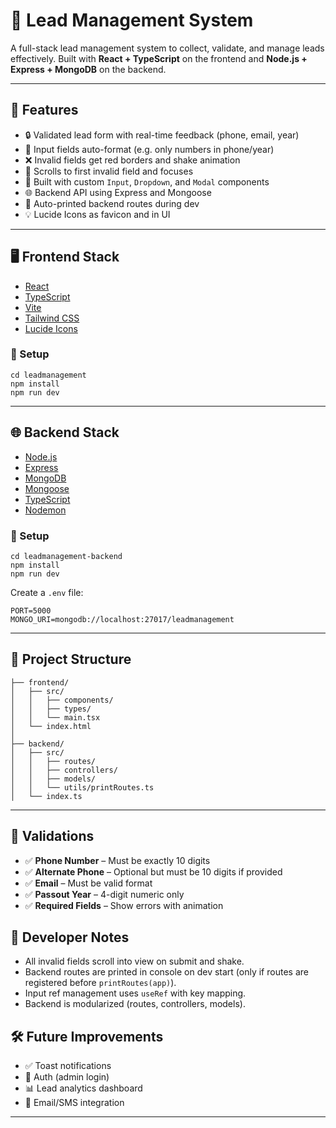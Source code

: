 # 🧠 Lead Management System

A full-stack lead management system to collect, validate, and manage leads effectively. Built with **React + TypeScript** on the frontend and **Node.js + Express + MongoDB** on the backend.

---

## 🚀 Features

- 🔒 Validated lead form with real-time feedback (phone, email, year)
- 📱 Input fields auto-format (e.g. only numbers in phone/year)
- ❌ Invalid fields get red borders and shake animation
- 📍 Scrolls to first invalid field and focuses
- 🎨 Built with custom `Input`, `Dropdown`, and `Modal` components
- 🌐 Backend API using Express and Mongoose
- 🧾 Auto-printed backend routes during dev
- 💡 Lucide Icons as favicon and in UI

---

## 🖥️ Frontend Stack

- [React](https://reactjs.org/)
- [TypeScript](https://www.typescriptlang.org/)
- [Vite](https://vitejs.dev/)
- [Tailwind CSS](https://tailwindcss.com/)
- [Lucide Icons](https://lucide.dev/)

### 🔧 Setup

```
cd leadmanagement
npm install
npm run dev

````

---

## 🌐 Backend Stack

* [Node.js](https://nodejs.org/)
* [Express](https://expressjs.com/)
* [MongoDB](https://www.mongodb.com/)
* [Mongoose](https://mongoosejs.com/)
* [TypeScript](https://www.typescriptlang.org/)
* [Nodemon](https://nodemon.io/)

### 🔧 Setup

```
cd leadmanagement-backend
npm install
npm run dev
```

Create a `.env` file:

```env
PORT=5000
MONGO_URI=mongodb://localhost:27017/leadmanagement
```

---

## 📂 Project Structure

```
├── frontend/
│   ├── src/
│   │   ├── components/
│   │   ├── types/
│   │   └── main.tsx
│   └── index.html
│
├── backend/
│   ├── src/
│   │   ├── routes/
│   │   ├── controllers/
│   │   ├── models/
│   │   └── utils/printRoutes.ts
│   └── index.ts
```

---

## 🧪 Validations

* ✅ **Phone Number** – Must be exactly 10 digits
* ✅ **Alternate Phone** – Optional but must be 10 digits if provided
* ✅ **Email** – Must be valid format
* ✅ **Passout Year** – 4-digit numeric only
* ✅ **Required Fields** – Show errors with animation

## 🧠 Developer Notes

* All invalid fields scroll into view on submit and shake.
* Backend routes are printed in console on dev start (only if routes are registered before `printRoutes(app)`).
* Input ref management uses `useRef` with key mapping.
* Backend is modularized (routes, controllers, models).

## 🛠️ Future Improvements

* ✅ Toast notifications
* 🔐 Auth (admin login)
* 📊 Lead analytics dashboard
* 📨 Email/SMS integration

---
```
